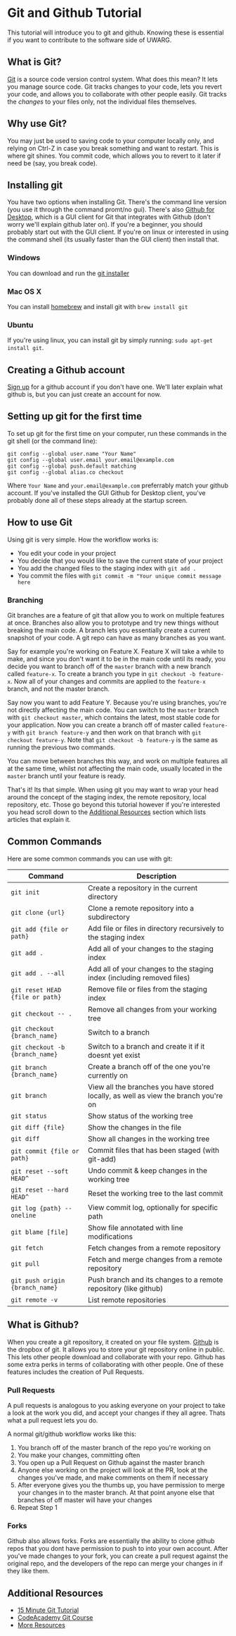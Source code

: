 # Git and Github Tutorial

This tutorial will introduce you to git and github. Knowing these is essential if you want to contribute to the software side of UWARG.

## What is Git?

[Git](https://git-scm.com/) is a source code version control system. What does this mean? It lets you manage source code. Git tracks changes to your code, lets you revert your code, and allows you to collaborate with other people easily.  Git tracks the *changes* to your files only, not the individual files themselves.

## Why use Git?

You may just be used to saving code to your computer locally only, and relying on Ctrl-Z in case you break something and want to restart. This is where git shines. You commit code, which allows you to revert to it later if need be (say, you break code).

## Installing git

You have two options when installing Git. There's the command line version (you use it through the command promt/no gui). There's also [Github for Desktop](https://desktop.github.com/), which is a GUI client for Git that integrates with Github (don't worry we'll explain github later on). If you're a beginner, you should probably start out with the GUI client. If you're on linux or interested in using the command shell (its usually faster than the GUI client) then install that.

### Windows
You can download and run the [git installer](https://git-scm.com/downloads)

### Mac OS X
You can install [homebrew](http://brew.sh/) and install git with `brew install git`

### Ubuntu
If you're using linux, you can install git by simply running:
`sudo apt-get install git`. 

## Creating a Github account
[Sign up](https://github.com/join) for a github account if you don't have one. We'll later explain what github is, but you can just create an account for now.

## Setting up git for the first time
To set up git for the first time on your computer, run these commands in the git shell (or the command line): 
```
git config --global user.name "Your Name"
git config --global user.email your.email@example.com
git config --global push.default matching
git config --global alias.co checkout
```
Where `Your Name` and `your.email@example.com` preferrably match your github account. If you've installed the GUI Github for Desktop client, you've probably done all of these steps already at the startup screen.

## How to use Git

Using git is very simple. How the workflow works is:

- You edit your code in your project
- You decide that you would like to save the current state of your project
- You add the changed files to the staging index with `git add .`
- You commit the files with `git commit -m "Your unique commit message here`

### Branching
Git branches are a feature of git that allow you to work on multiple features at once. Branches also allow you to
prototype and try new things without breaking the main code. A branch lets you essentially create a current snapshot
of your code. A git repo can have as many branches as you want. 

Say for example you're working on Feature X. Feature X will take a while to make, and since you don't want it to be in the main code until its ready, you decide you want to  branch off of the `master` branch with a new branch called `feature-x`. To create a branch you type in `git checkout -b feature-x`. Now all of your changes and commits are applied to the `feature-x` branch, and not the master branch. 

Say now you want to add Feature Y. Because you're using branches, you're not directly affecting the main code. You can
switch to the `master` branch with `git checkout master`, which contains the latest, most stable code for your application. 
Now you can create a branch off of master called `feature-y` with `git branch feature-y` and then work on that branch 
with `git checkout feature-y`. Note that `git checkout -b feature-y` is the same as running the previous two commands.

You can move between branches this way, and work on multiple features all at the same time, whilst not affecting the main code,
usually located in the `master` branch until your feature is ready.

That's it! Its that simple. When using git you may want to wrap your head around the concept of the staging index, the remote repository, local repository, etc. Those go beyond this tutorial however if you're interested you head scroll down to the [Additional Resources](./git.md#additional-resources) section which lists articles that explain it.

## Common Commands

Here are some common commands you can use with git:

| Command                        | Description
---------------------------------|----------------------------------------------
|`git init`	                     | Create a repository in the current directory
|`git clone {url}`               | Clone a remote repository into a subdirectory
|`git add {file or path}`        | Add file or files in directory recursively to the staging index
|`git add .`                     | Add all of your changes to the staging index
|`git add . --all`               | Add all of your changes to the staging index (including removed files)
|`git reset HEAD {file or path}` | Remove file or files from the staging index
|`git checkout -- .`             | Remove all changes from your working tree
|`git checkout {branch_name}`    | Switch to a branch
|`git checkout -b {branch_name}` | Switch to a branch and create it if it doesnt yet exist
|`git branch {branch_name}`      | Create a branch off of the one you're currently on
|`git branch`                    | View all the branches you have stored locally, as well as view the branch you're on
|`git status`	                 | Show status of the working tree
|`git diff {file}`	             | Show the changes in the file
|`git diff`	                     | Show all changes in the working tree
|`git commit {file or path}`     | Commit files that has been staged (with git-add)
|`git reset --soft HEAD^`        | Undo commit & keep changes in the working tree
|`git reset --hard HEAD^`        | Reset the working tree to the last commit
|`git log {path} --oneline`      | View commit log, optionally for specific path
|`git blame [file]`              | Show file annotated with line modifications
|`git fetch`	                 | Fetch changes from a remote repository
|`git pull`                      | Fetch and merge changes from a remote repository
|`git push origin {branch_name}` | Push branch and its changes to a remote repository (like github)
|`git remote -v`                 | List remote repositories

## What is Github?
When you create a git repository, it created on your file system. [Github](https://www.github.com) is the dropbox of git. It allows you to store your git repository online in public. This lets other people download and collaborate with your repo. Github has some extra perks in terms
of collaborating with other people. One of these features includes the creation of Pull Requests. 

### Pull Requests
A pull requests is analogous to you asking everyone on your project to take a look at the work you did, and accept your changes if they all agree. Thats what a pull request lets you do.

A normal git/github workflow works like this:

1. You branch off of the master branch of the repo you're working on
2. You make your changes, committing often
3. You open up a Pull Request on Github against the master branch
4. Anyone else working on the project will look at the PR, look at the changes you've made, and make comments on them if necessary
5. After everyone gives you the thumbs up, you have permission to merge your changes in to the master branch. At that point anyone else that branches of off master will have your changes
6. Repeat Step 1

### Forks
Github also allows forks. Forks are essentially the ability to clone github repos that you dont have permission to push to into
your own account. After you've made changes to your fork, you can create a pull request against the original repo, and the developers
of the repo can merge your changes in if they like them. 

## Additional Resources
- [15 Minute Git Tutorial](https://try.github.io/levels/1/challenges/1)
- [CodeAcademy Git Course](https://www.codecademy.com/learn/learn-git)
- [More Resources](https://help.github.com/articles/good-resources-for-learning-git-and-github/)